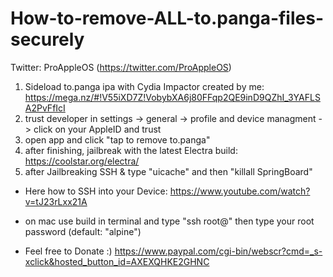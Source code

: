 # How-to-remove-ALL-to.panga-files-securely

Twitter: ProAppleOS (https://twitter.com/ProAppleOS)

1. Sideload to.panga ipa with Cydia Impactor created by me: https://mega.nz/#!V55iXD7Z!VobybXA6j80FFqp2QE9inD9QZhI_3YAFLSA2PvFfIcI
2. trust developer in settings -> general -> profile and device managment -> click on your AppleID and trust
3. open app and click "tap to remove to.panga"
4. after finishing, jailbreak with the latest Electra build: https://coolstar.org/electra/ 
5. after Jailbreaking SSH & type "uicache" and then "killall SpringBoard"
- Here how to SSH into your Device: https://www.youtube.com/watch?v=tJ23rLxx21A
- on mac use build in terminal and type "ssh root@<ip adress>" then type your root password (default: "alpine")

- Feel free to Donate :) https://www.paypal.com/cgi-bin/webscr?cmd=_s-xclick&hosted_button_id=AXEXQHKE2GHNC
